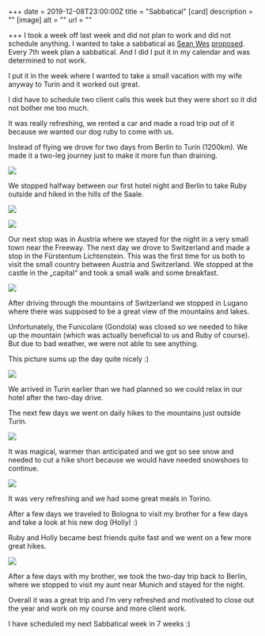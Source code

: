 +++
date = 2019-12-08T23:00:00Z
title = "Sabbatical"
[card]
description = ""
[image]
alt = ""
url = ""

+++
I took a week off last week and did not plan to work and did not schedule anything. I wanted to take a sabbatical as [Sean Wes](http://seanwes.com/) [proposed](http://sabbatical.blog/). Every 7th week plan a sabbatical. And I did I put it in my calendar and was determined to not work.

I put it in the week where I wanted to take a small vacation with my wife anyway to Turin and it worked out great.

I did have to schedule two client calls this week but they were short so it did not bother me too much.

It was really refreshing, we rented a car and made a road trip out of it because we wanted our dog ruby to come with us.

Instead of flying we drove for two days from Berlin to Turin (1200km). We made it a two-leg journey just to make it more fun than draining. 

![](https://res.cloudinary.com/civicvision/image/upload/f_auto,q_auto,w_auto,dpr_auto,c_limit/milafrerichs.com/articles/roadtrp-torino/route.png)

We stopped halfway between our first hotel night and Berlin to take Ruby outside and hiked in the hills of the Saale.

![](https://res.cloudinary.com/civicvision/image/upload/f_auto,q_auto,w_auto,dpr_auto,c_limit/milafrerichs.com/articles/roadtrp-torino/IMG_6793.jpg)

![](https://res.cloudinary.com/civicvision/image/upload/f_auto,q_auto,w_auto,dpr_auto,c_limit/milafrerichs.com/articles/roadtrp-torino/IMG_6803.jpg)

Our next stop was in Austria where we stayed for the night in a very small town near the Freeway. The next day we drove to Switzerland and made a stop in the Fürstentum Lichtenstein. This was the first time for us both to visit the small country between Austria and Switzerland. We stopped at the castle in the „capital“ and took a small walk and some breakfast.

![](https://res.cloudinary.com/civicvision/image/upload/f_auto,q_auto,w_auto,dpr_auto,c_limit/milafrerichs.com/articles/roadtrp-torino/IMG_6824.jpg)

After driving through the mountains of Switzerland we stopped in Lugano where there was supposed to be a great view of the mountains and lakes.

Unfortunately, the Funicolare (Gondola) was closed so we needed to hike up the mountain (which was actually beneficial to us and Ruby of course). But due to bad weather, we were not able to see anything.

This picture sums up the day quite nicely :)

![](https://res.cloudinary.com/civicvision/image/upload/f_auto,q_auto,w_auto,dpr_auto,c_limit/milafrerichs.com/articles/roadtrp-torino/IMG_6883.jpg)

We arrived in Turin earlier than we had planned so we could relax in our hotel after the two-day drive.

The next few days we went on daily hikes to the mountains just outside Turin.

![](https://res.cloudinary.com/civicvision/image/upload/f_auto,q_auto,w_auto,dpr_auto,c_limit/milafrerichs.com/articles/roadtrp-torino/IMG_6939.jpg)

It was magical, warmer than anticipated and we got so see snow and needed to cut a hike short because we would have needed snowshoes to continue.

![](https://res.cloudinary.com/civicvision/image/upload/v1575903711/milafrerichs.com/articles/roadtrp-torino/IMG_6993.jpg)

It was very refreshing and we had some great meals in Torino. 

After a few days we traveled to Bologna to visit my brother for a few days and take a look at his new dog (Holly) :)

Ruby and Holly became best friends quite fast and we went on a few more great hikes.

![](https://res.cloudinary.com/civicvision/image/upload/v1575903716/milafrerichs.com/articles/roadtrp-torino/IMG_7059.jpg)

After a few days with my brother, we took the two-day trip back to Berlin, where we stopped to visit my aunt near Munich and stayed for the night.

Overall it was a great trip and I’m very refreshed and motivated to close out the year and work on my course and more client work.

I have scheduled my next Sabbatical week in 7 weeks :)